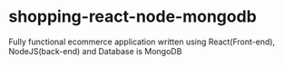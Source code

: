 # shopping-react-node-mongodb
Fully functional ecommerce application written using React(Front-end), NodeJS(back-end) and Database is MongoDB
